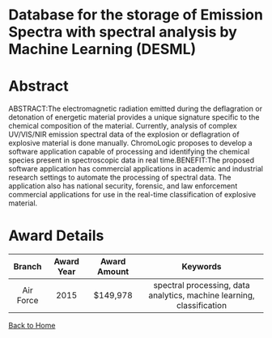 
Database for the storage of Emission Spectra with spectral analysis by Machine Learning (DESML)
===============================================================================================

# Abstract


ABSTRACT:The electromagnetic radiation emitted during the deflagration or detonation of energetic material provides a unique signature specific to the chemical composition of the material. Currently, analysis of complex UV/VIS/NIR emission spectral data of the explosion or deflagration of explosive material is done manually. ChromoLogic proposes to develop a software application capable of processing and identifying the chemical species present in spectroscopic data in real time.BENEFIT:The proposed software application has commercial applications in academic and industrial research settings to automate the processing of spectral data. The application also has national security, forensic, and law enforcement commercial applications for use in the real-time classification of explosive material.  

# Award Details

|Branch|Award Year|Award Amount|Keywords|
| :---: | :---: | :---: | :---: |
|Air Force|2015|$149,978|spectral processing, data analytics, machine learning, classification|
  
  


[Back to Home](https://github.com/chrischow/dod_sbir_awards/Reports/DJ/#1360)